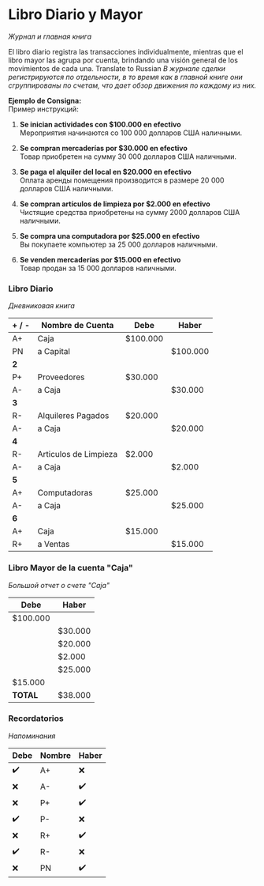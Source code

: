 # Libro Diario y Mayor
*Журнал и главная книга*

El libro diario registra las transacciones individualmente, mientras que el libro mayor las agrupa por cuenta, brindando una visión general de los movimientos de cada una. Translate to Russian
*В журнале сделки регистрируются по отдельности, в то время как в главной книге они сгруппированы по счетам, что дает обзор движения по каждому из них.*

**Ejemplo de Consigna:**  
Пример инструкций:

1. **Se inician actividades con $100.000 en efectivo**  
    Мероприятия начинаются со 100 000 долларов США наличными.
    
2. **Se compran mercaderías por $30.000 en efectivo**  
    Товар приобретен на сумму 30 000 долларов США наличными.
    
3. **Se paga el alquiler del local en $20.000 en efectivo**  
    Оплата аренды помещения производится в размере 20 000 долларов США наличными.
    
4. **Se compran artículos de limpieza por $2.000 en efectivo**  
    Чистящие средства приобретены на сумму 2000 долларов США наличными.
    
5. **Se compra una computadora por $25.000 en efectivo**  
    Вы покупаете компьютер за 25 000 долларов наличными.
    
6. **Se venden mercaderías por $15.000 en efectivo**  
    Товар продан за 15 000 долларов наличными.

### Libro Diario
*Дневниковая книга*

| + / - | Nombre de Cuenta      | Debe     | Haber    |
| ----- | --------------------- | -------- | -------- |
| A+    | Caja                  | $100.000 |          |
| PN    | a Capital             |          | $100.000 |
| **2** |                       |          |          |
| P+    | Proveedores           | $30.000  |          |
| A-    | a Caja                |          | $30.000  |
| **3** |                       |          |          |
| R-    | Alquileres Pagados    | $20.000  |          |
| A-    | a Caja                |          | $20.000  |
| **4** |                       |          |          |
| R-    | Articulos de Limpieza | $2.000   |          |
| A-    | a Caja                |          | $2.000   |
| **5** |                       |          |          |
| A+    | Computadoras          | $25.000  |          |
| A-    | a Caja                |          | $25.000  |
| **6** |                       |          |          |
| A+    | Caja                  | $15.000  |          |
| R+    | a Ventas              |          | $15.000  |
### Libro Mayor de la cuenta "Caja"
*Большой отчет о счете "Caja"*

| Debe      | Haber   |
| --------- | ------- |
| $100.000  |         |
|           | $30.000 |
|           | $20.000 |
|           | $2.000  |
|           | $25.000 |
| $15.000   |         |
| **TOTAL** | $38.000 |

### Recordatorios
*Напоминания*

| Debe | Nombre | Haber |
| ---- | ------ | ----- |
| ✔️   | A+     | ❌     |
| ❌    | A-     | ✔️    |
| ❌    | P+     | ✔️    |
| ✔️   | P-     | ❌     |
| ❌    | R+     | ✔️    |
| ✔️   | R-     | ❌     |
| ❌    | PN     | ✔️    |
